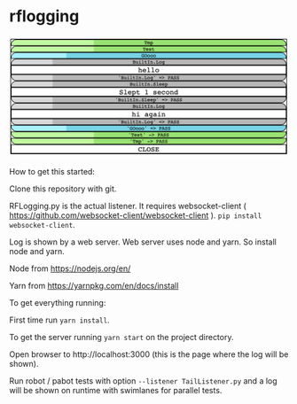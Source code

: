 # rflogging

![Log example image](https://raw.githubusercontent.com/reaktor/rflogging/master/examplelog.png)

How to get this started:

Clone this repository with git.

RFLogging.py is the actual listener. It requires websocket-client ( https://github.com/websocket-client/websocket-client ). `pip install websocket-client`.

Log is shown by a web server. Web server uses node and yarn. So install node and yarn.

Node from https://nodejs.org/en/

Yarn from https://yarnpkg.com/en/docs/install

To get everything running:

First time run `yarn install`.

To get the server running `yarn start` on the project directory.

Open browser to http://localhost:3000 (this is the page where the log will be shown).

Run robot / pabot tests with option `--listener TailListener.py` and a log will be shown on runtime with swimlanes for parallel tests.
